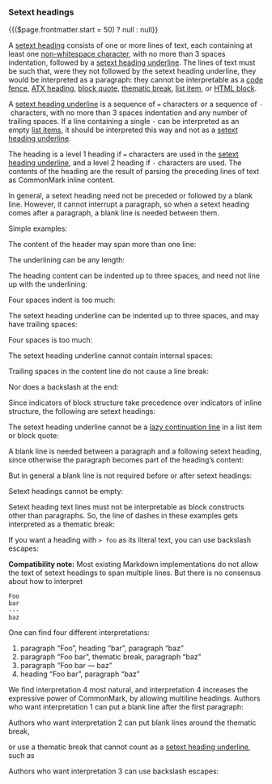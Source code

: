 ### Setext headings
{{($page.frontmatter.start = 50) ? null : null}}

A [setext heading](https://github.github.com/gfm/#setext-heading) consists of one or more lines of text, each containing at least one [non-whitespace character](https://github.github.com/gfm/#non-whitespace-character), with no more than 3 spaces indentation, followed by a [setext heading underline](https://github.github.com/gfm/#setext-heading-underline). The lines of text must be such that, were they not followed by the setext heading underline, they would be interpreted as a paragraph: they cannot be interpretable as a [code fence](https://github.github.com/gfm/#code-fence), [ATX heading](https://github.github.com/gfm/#atx-headings), [block quote](https://github.github.com/gfm/#block-quotes), [thematic break](https://github.github.com/gfm/#thematic-breaks), [list item](https://github.github.com/gfm/#list-items), or [HTML block](https://github.github.com/gfm/#html-blocks).  

A [setext heading underline](https://github.github.com/gfm/#setext-heading-underline) is a sequence of `=` characters or a sequence of `-` characters, with no more than 3 spaces indentation and any number of trailing spaces. If a line containing a single `-` can be interpreted as an empty [list items](https://github.github.com/gfm/#list-items), it should be interpreted this way and not as a [setext heading underline](https://github.github.com/gfm/#setext-heading-underline).  

The heading is a level 1 heading if `=` characters are used in the [setext heading underline](https://github.github.com/gfm/#setext-heading-underline), and a level 2 heading if `-` characters are used. The contents of the heading are the result of parsing the preceding lines of text as CommonMark inline content.  

In general, a setext heading need not be preceded or followed by a blank line. However, it cannot interrupt a paragraph, so when a setext heading comes after a paragraph, a blank line is needed between them.  

Simple examples:  
<Example :index="$page.frontmatter.start++"/>

The content of the header may span more than one line:  
<Example :index="$page.frontmatter.start++"/>


<Example :index="$page.frontmatter.start++"/>

The underlining can be any length:  
<Example :index="$page.frontmatter.start++"/>

The heading content can be indented up to three spaces, and need not line up with the underlining:  
<Example :index="$page.frontmatter.start++"/>

Four spaces indent is too much:  
<Example :index="$page.frontmatter.start++"/>

The setext heading underline can be indented up to three spaces, and may have trailing spaces:  
<Example :index="$page.frontmatter.start++"/>

Four spaces is too much:  
<Example :index="$page.frontmatter.start++"/>

The setext heading underline cannot contain internal spaces:  
<Example :index="$page.frontmatter.start++"/>

Trailing spaces in the content line do not cause a line break:  
<Example :index="$page.frontmatter.start++"/>

Nor does a backslash at the end:  
<Example :index="$page.frontmatter.start++"/>

Since indicators of block structure take precedence over indicators of inline structure, the following are setext headings:  
<Example :index="$page.frontmatter.start++"/>

The setext heading underline cannot be a [lazy continuation line](https://github.github.com/gfm/#lazy-continuation-line) in a list item or block quote:  
<Example :index="$page.frontmatter.start++"/>

<Example :index="$page.frontmatter.start++"/>

<Example :index="$page.frontmatter.start++"/>

A blank line is needed between a paragraph and a following setext heading, since otherwise the paragraph becomes part of the heading’s content:  
<Example :index="$page.frontmatter.start++"/>

But in general a blank line is not required before or after setext headings:  
<Example :index="$page.frontmatter.start++"/>

Setext headings cannot be empty:  
<Example :index="$page.frontmatter.start++"/>

Setext heading text lines must not be interpretable as block constructs other than paragraphs. So, the line of dashes in these examples gets interpreted as a thematic break:  
<Example :index="$page.frontmatter.start++"/>

<Example :index="$page.frontmatter.start++"/>

<Example :index="$page.frontmatter.start++"/>

<Example :index="$page.frontmatter.start++"/>

If you want a heading with `> foo` as its literal text, you can use backslash escapes:  
<Example :index="$page.frontmatter.start++"/>

**Compatibility note:** Most existing Markdown implementations do not allow the text of setext headings to span multiple lines. But there is no consensus about how to interpret  

    Foo
    bar
    ---
    baz

One can find four different interpretations:  

1.  paragraph “Foo”, heading “bar”, paragraph “baz”
2.  paragraph “Foo bar”, thematic break, paragraph “baz”
3.  paragraph “Foo bar — baz”
4.  heading “Foo bar”, paragraph “baz”

We find interpretation 4 most natural, and interpretation 4 increases the expressive power of CommonMark, by allowing multiline headings. Authors who want interpretation 1 can put a blank line after the first paragraph:  
<Example :index="$page.frontmatter.start++"/>

Authors who want interpretation 2 can put blank lines around the thematic break,  
<Example :index="$page.frontmatter.start++"/>

or use a thematic break that cannot count as a [setext heading underline](https://github.github.com/gfm/#setext-heading-underline), such as  
<Example :index="$page.frontmatter.start++"/>

Authors who want interpretation 3 can use backslash escapes:  
<Example :index="$page.frontmatter.start++"/>

